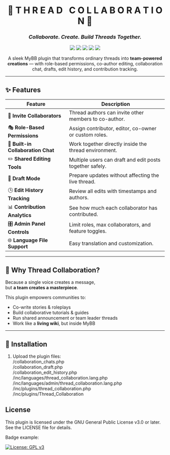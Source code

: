 <div align="center">


# 💎 **T H R E A D &nbsp; C O L L A B O R A T I O N** 💎  
### _Collaborate. Create. Build Threads Together._

<p align="center">
  <a href="#"><img src="https://img.shields.io/badge/MyBB-1.8.x-blue?style=for-the-badge"></a>
  <a href="#"><img src="https://img.shields.io/badge/Plugin-Thread%20Collaboration-purple?style=for-the-badge"></a>
  <a href="#"><img src="https://img.shields.io/badge/License-MIT-green?style=for-the-badge"></a>
  <a href="#"><img src="https://img.shields.io/badge/Status-Dev-success?style=for-the-badge"></a>
  <a href="#"><img src="https://img.shields.io/badge/Contributions-Welcome-ff69b4?style=for-the-badge"></a>
</p>

A sleek MyBB plugin that transforms ordinary threads into **team-powered creations** — with role-based permissions, co-author editing, collaboration chat, drafts, edit history, and contribution tracking.

</div>

---

## ✨ Features

| Feature | Description |
|--------|-------------|
| 👥 **Invite Collaborators** | Thread authors can invite other members to co-author. |
| 🎭 **Role-Based Permissions** | Assign contributor, editor, co-owner or custom roles. |
| 💬 **Built-in Collaboration Chat** | Work together directly inside the thread environment. |
| ✏️ **Shared Editing Tools** | Multiple users can draft and edit posts together safely. |
| 📝 **Draft Mode** | Prepare updates without affecting the live thread. |
| 🕒 **Edit History Tracking** | Review all edits with timestamps and authors. |
| 📊 **Contribution Analytics** | See how much each collaborator has contributed. |
| 🎛️ **Admin Panel Controls** | Limit roles, max collaborators, and feature toggles. |
| 🌐 **Language File Support** | Easy translation and customization. |

---

## 💎 Why Thread Collaboration?

Because a single voice creates a message,  
but **a team creates a masterpiece**.

This plugin empowers communities to:

- Co-write stories & roleplays  
- Build collaborative tutorials & guides  
- Run shared announcement or team leader threads  
- Work like a **living wiki**, but inside MyBB  

---

## 🚀 Installation

1. Upload the plugin files:<br />
/collaboration_chats.php<br />
/collaboration_draft.php<br />
/collaboration_edit_history.php<br />
/inc/languages/thread_collaboration.lang.php<br />
/inc/languages/admin/thread_collaboration.lang.php<br />
/inc/plugins/thread_collaboration.php<br />
/inc/plugins/Thread_Collaboration<br />


## License

This plugin is licensed under the GNU General Public License v3.0 or later. See the LICENSE file for details.

Badge example:

[![License: GPL v3](https://img.shields.io/badge/License-GPLv3-blue.svg)](https://www.gnu.org/licenses/gpl-3.0.en.html)
